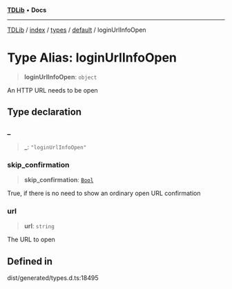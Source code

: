 [**TDLib**](../../../../../../README.md) • **Docs**

***

[TDLib](../../../../../../modules.md) / [index](../../../../../README.md) / [types](../../../README.md) / [default](../README.md) / loginUrlInfoOpen

# Type Alias: loginUrlInfoOpen

> **loginUrlInfoOpen**: `object`

An HTTP URL needs to be open

## Type declaration

### \_

> **\_**: `"loginUrlInfoOpen"`

### skip\_confirmation

> **skip\_confirmation**: [`Bool`](Bool.md)

True, if there is no need to show an ordinary open URL confirmation

### url

> **url**: `string`

The URL to open

## Defined in

dist/generated/types.d.ts:18495
